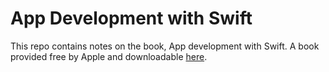 # App Development with Swift

This repo contains notes on the book, App development with Swift. A book provided free by Apple and downloadable [here](https://itunes.apple.com/gb/book/app-development-with-swift/id1219117996?mt=11).